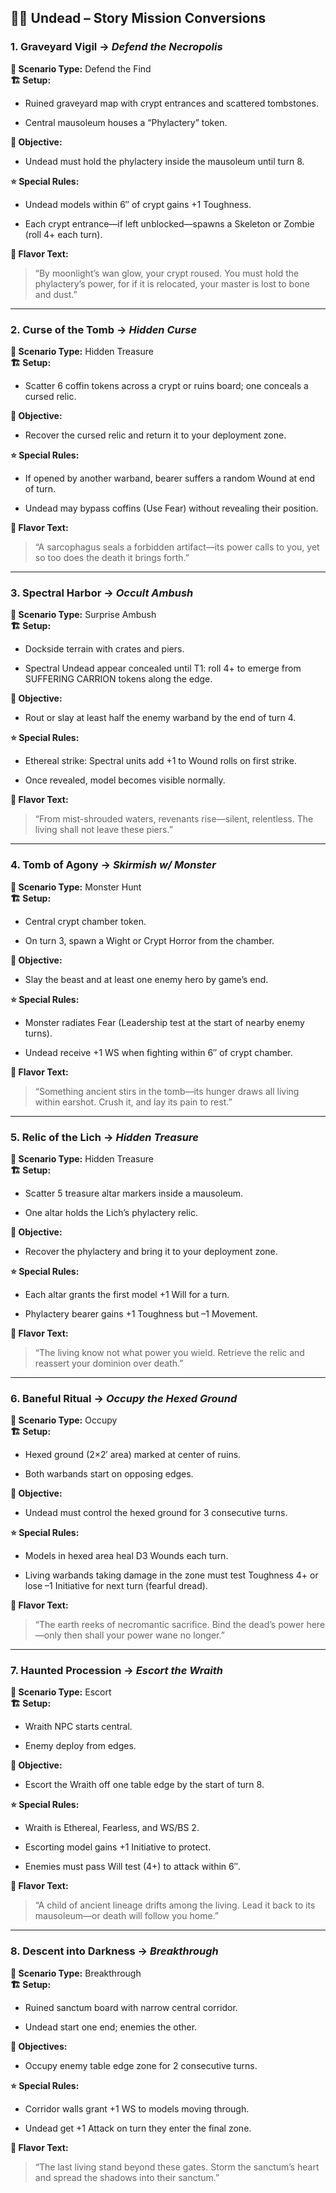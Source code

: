 ## 🧟‍♂️ Undead – Story Mission Conversions

### 1. **Graveyard Vigil** → _Defend the Necropolis_

**🎲 Scenario Type:** Defend the Find  
**🏗️ Setup:**

- Ruined graveyard map with crypt entrances and scattered tombstones.
    
- Central mausoleum houses a “Phylactery” token.
    

**🎯 Objective:**

- Undead must hold the phylactery inside the mausoleum until turn 8.
    

**⭐ Special Rules:**

- Undead models within 6″ of crypt gains +1 Toughness.
    
- Each crypt entrance—if left unblocked—spawns a Skeleton or Zombie (roll 4+ each turn).
    

**📝 Flavor Text:**

> “By moonlight’s wan glow, your crypt roused. You must hold the phylactery’s power, for if it is relocated, your master is lost to bone and dust.”

---

### 2. **Curse of the Tomb** → _Hidden Curse_

**🎲 Scenario Type:** Hidden Treasure  
**🏗️ Setup:**

- Scatter 6 coffin tokens across a crypt or ruins board; one conceals a cursed relic.
    

**🎯 Objective:**

- Recover the cursed relic and return it to your deployment zone.
    

**⭐ Special Rules:**

- If opened by another warband, bearer suffers a random Wound at end of turn.
    
- Undead may bypass coffins (Use Fear) without revealing their position.
    

**📝 Flavor Text:**

> “A sarcophagus seals a forbidden artifact—its power calls to you, yet so too does the death it brings forth.”

---

### 3. **Spectral Harbor** → _Occult Ambush_

**🎲 Scenario Type:** Surprise Ambush  
**🏗️ Setup:**

- Dockside terrain with crates and piers.
    
- Spectral Undead appear concealed until T1: roll 4+ to emerge from SUFFERING CARRION tokens along the edge.
    

**🎯 Objective:**

- Rout or slay at least half the enemy warband by the end of turn 4.
    

**⭐ Special Rules:**

- Ethereal strike: Spectral units add +1 to Wound rolls on first strike.
    
- Once revealed, model becomes visible normally.
    

**📝 Flavor Text:**

> “From mist-shrouded waters, revenants rise—silent, relentless. The living shall not leave these piers.”

---

### 4. **Tomb of Agony** → _Skirmish w/ Monster_

**🎲 Scenario Type:** Monster Hunt  
**🏗️ Setup:**

- Central crypt chamber token.
    
- On turn 3, spawn a Wight or Crypt Horror from the chamber.
    

**🎯 Objective:**

- Slay the beast and at least one enemy hero by game’s end.
    

**⭐ Special Rules:**

- Monster radiates Fear (Leadership test at the start of nearby enemy turns).
    
- Undead receive +1 WS when fighting within 6″ of crypt chamber.
    

**📝 Flavor Text:**

> “Something ancient stirs in the tomb—its hunger draws all living within earshot. Crush it, and lay its pain to rest.”

---

### 5. **Relic of the Lich** → _Hidden Treasure_

**🎲 Scenario Type:** Hidden Treasure  
**🏗️ Setup:**

- Scatter 5 treasure altar markers inside a mausoleum.
    
- One altar holds the Lich’s phylactery relic.
    

**🎯 Objective:**

- Recover the phylactery and bring it to your deployment zone.
    

**⭐ Special Rules:**

- Each altar grants the first model +1 Will for a turn.
    
- Phylactery bearer gains +1 Toughness but –1 Movement.
    

**📝 Flavor Text:**

> “The living know not what power you wield. Retrieve the relic and reassert your dominion over death.”

---

### 6. **Baneful Ritual** → _Occupy the Hexed Ground_

**🎲 Scenario Type:** Occupy  
**🏗️ Setup:**

- Hexed ground (2×2′ area) marked at center of ruins.
    
- Both warbands start on opposing edges.
    

**🎯 Objective:**

- Undead must control the hexed ground for 3 consecutive turns.
    

**⭐ Special Rules:**

- Models in hexed area heal D3 Wounds each turn.
    
- Living warbands taking damage in the zone must test Toughness 4+ or lose –1 Initiative for next turn (fearful dread).
    

**📝 Flavor Text:**

> “The earth reeks of necromantic sacrifice. Bind the dead’s power here—only then shall your power wane no longer.”

---

### 7. **Haunted Procession** → _Escort the Wraith_

**🎲 Scenario Type:** Escort  
**🏗️ Setup:**

- Wraith NPC starts central.
    
- Enemy deploy from edges.
    

**🎯 Objective:**

- Escort the Wraith off one table edge by the start of turn 8.
    

**⭐ Special Rules:**

- Wraith is Ethereal, Fearless, and WS/BS 2.
    
- Escorting model gains +1 Initiative to protect.
    
- Enemies must pass Will test (4+) to attack within 6″.
    

**📝 Flavor Text:**

> “A child of ancient lineage drifts among the living. Lead it back to its mausoleum—or death will follow you home.”

---

### 8. **Descent into Darkness** → _Breakthrough_

**🎲 Scenario Type:** Breakthrough  
**🏗️ Setup:**

- Ruined sanctum board with narrow central corridor.
    
- Undead start one end; enemies the other.
    

**🎯 Objectives:**

- Occupy enemy table edge zone for 2 consecutive turns.
    

**⭐ Special Rules:**

- Corridor walls grant +1 WS to models moving through.
    
- Undead get +1 Attack on turn they enter the final zone.
    

**📝 Flavor Text:**

> “The last living stand beyond these gates. Storm the sanctum’s heart and spread the shadows into their sanctum.”